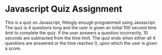 # Javascript Quiz Assignment
 
This is a quiz on Javascript, fittingly enough programmed using Javascript.
The quiz is 4 questions long and the user is given an initial 100 second time limit to complete the quiz.
If the user answers a question incorrectly, 10 seconds are subtracted from the time limit.
The quiz ends when either all 4 questions are answered or the time reaches 0, upon which the user is given a score.
